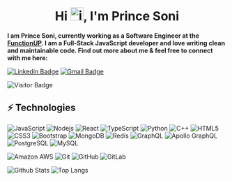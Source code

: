 <h1 align="center">Hi <img alt="img" width="30" src="https://c.tenor.com/nebZyl8oN7IAAAAi/wave-hello.gif">, I'm Prince Soni</h1>

<b>I am Prince Soni, currently working as a Software Engineer at the [FunctionUP](https://functionup.org/). I am a Full-Stack JavaScript developer and love writing clean and maintainable code. Find out more about me & feel free to connect with me here:</b>

[![Linkedin Badge](https://img.shields.io/badge/-LinkedIn-blue?style=flat-square&logo=Linkedin&logoColor=white&link=https://www.linkedin.com/in/prince9871/)](https://www.linkedin.com/in/prince9871/)  [![Gmail Badge](https://img.shields.io/badge/-GMAIL-c14438?style=flat-square&logo=Gmail&logoColor=white&link=mailto:soniprince142@gmail.com)](mailto:soniprince142@gmail.com)
<!-- [![Medium Badge](https://img.shields.io/badge/rashedul-alam-12100E?style=flat-square&logo=medium&logoColor=white&link=https://rashedul-alam.medium.com/)](https://rashedul-alam.medium.com/) -->

<!-- [![Facebook Badge](https://img.shields.io/badge/prince9871-1877F2?style=flat-square&logo=facebook&logoColor=white&link=https://www.facebook.com/prince9871/)](https://www.facebook.com/prince9871/) -->

![Visitor Badge](https://visitor-badge.laobi.icu/badge?page_id=ludehsar.ludehsar)


## ⚡ Technologies

![JavaScript](https://img.shields.io/badge/-JavaScript-black?style=flat-square&logo=javascript)
![Nodejs](https://img.shields.io/badge/-Nodejs-black?style=flat-square&logo=Node.js)
![React](https://img.shields.io/badge/-React-black?style=flat-square&logo=react)
![TypeScript](https://img.shields.io/badge/-TypeScript-007ACC?style=flat-square&logo=typescript)
![Python](https://img.shields.io/badge/-Python-black?style=flat-square&logo=Python)
![C++](https://img.shields.io/badge/-C++-00599C?style=flat-square&logo=c)
![HTML5](https://img.shields.io/badge/-HTML5-E34F26?style=flat-square&logo=html5&logoColor=white)
![CSS3](https://img.shields.io/badge/-CSS3-1572B6?style=flat-square&logo=css3)
![Bootstrap](https://img.shields.io/badge/-Bootstrap-563D7C?style=flat-square&logo=bootstrap)
![MongoDB](https://img.shields.io/badge/-MongoDB-black?style=flat-square&logo=mongodb)
![Redis](https://img.shields.io/badge/-Redis-black?style=flat-square&logo=Redis)
![GraphQL](https://img.shields.io/badge/-GraphQL-E10098?style=flat-square&logo=graphql)
![Apollo GraphQL](https://img.shields.io/badge/-Apollo%20GraphQL-311C87?style=flat-square&logo=apollo-graphql)
![PostgreSQL](https://img.shields.io/badge/-PostgreSQL-336791?style=flat-square&logo=postgresql)
![MySQL](https://img.shields.io/badge/-MySQL-black?style=flat-square&logo=mysql)
<!-- ![Heroku](https://img.shields.io/badge/-Heroku-430098?style=flat-square&logo=heroku) -->
![Amazon AWS](https://img.shields.io/badge/Amazon%20AWS-232F3E?style=flat-square&logo=amazon-aws)
![Git](https://img.shields.io/badge/-Git-black?style=flat-square&logo=git)
![GitHub](https://img.shields.io/badge/-GitHub-181717?style=flat-square&logo=github)
![GitLab](https://img.shields.io/badge/-GitLab-FCA121?style=flat-square&logo=gitlab)
<!-- ![BitBucket](https://img.shields.io/badge/-BitBucket-darkblue?style=flat-square&logo=bitbucket) -->

![Github Stats](https://github-readme-stats.vercel.app/api?username=princesoni1989&count_private=true&show_icons=true&include_all_commits=true)
![Top Langs](https://github-readme-stats.vercel.app/api/top-langs/?username=ludehsar&hide=TeX&layout=compact)

<!-- ## Snake eating my Contribution Graph
![snake gif](https://github.com/prince9871/prince9871/blob/output/github-contribution-grid-snake.gif)


![gitartwork](gitartwork.svg) -->

<!-- [![Linkedin Badge](https://img.shields.io/badge/-prince9871-blue?style=flat-square&logo=Linkedin&logoColor=white&link=https://www.linkedin.com/in/prince9871/)](https://www.linkedin.com/in/prince9871/) -->
